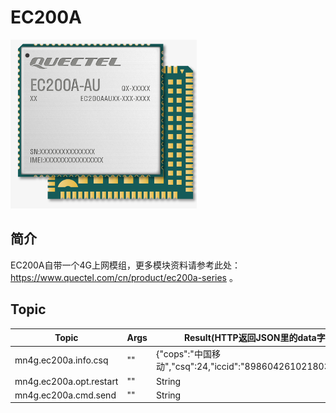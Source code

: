 # EC200A
![ec200a](image/ec200a-4g/1719544670324.png)
## 简介
EC200A自带一个4G上网模组，更多模块资料请参考此处：https://www.quectel.com/cn/product/ec200a-series 。

## Topic
| Topic                   | Args | Result(HTTP返回JSON里的data字段)                            |
| ----------------------- | ---- | ----------------------------------------------------------- |
| mn4g.ec200a.info.csq    | ""   | {"cops":"中国移动","csq":24,"iccid":"89860426102180397625"} |
| mn4g.ec200a.opt.restart | ""   | String                                                      |
| mn4g.ec200a.cmd.send    | ""   | String                                                      |
